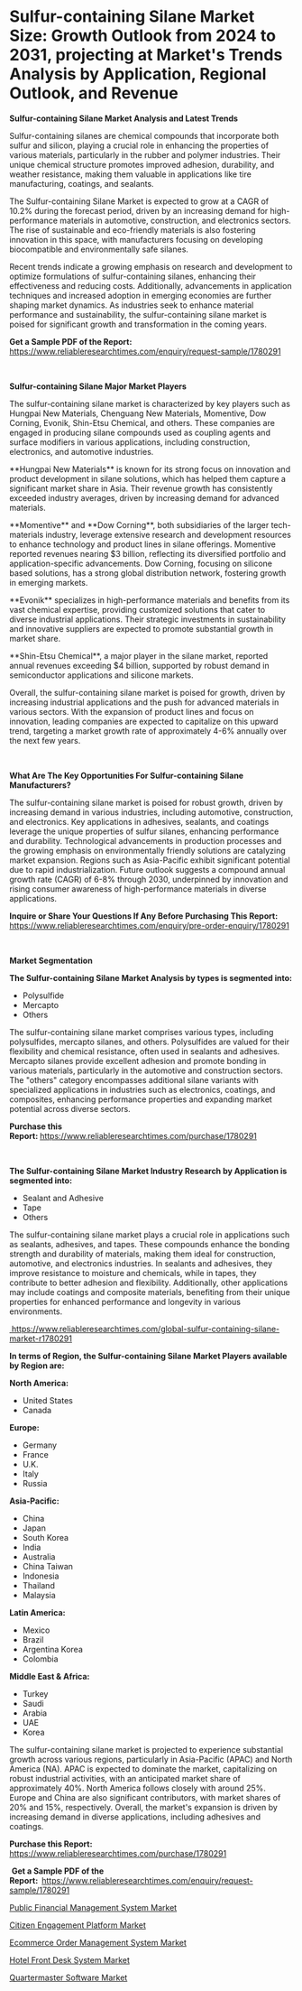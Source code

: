 <p><h1>Sulfur-containing Silane Market Size: Growth Outlook from 2024 to 2031, projecting at Market's Trends Analysis by Application, Regional Outlook, and Revenue</h1></p><p><strong>Sulfur-containing Silane Market Analysis and Latest Trends</strong></p>
<p><p>Sulfur-containing silanes are chemical compounds that incorporate both sulfur and silicon, playing a crucial role in enhancing the properties of various materials, particularly in the rubber and polymer industries. Their unique chemical structure promotes improved adhesion, durability, and weather resistance, making them valuable in applications like tire manufacturing, coatings, and sealants.</p><p>The Sulfur-containing Silane Market is expected to grow at a CAGR of 10.2% during the forecast period, driven by an increasing demand for high-performance materials in automotive, construction, and electronics sectors. The rise of sustainable and eco-friendly materials is also fostering innovation in this space, with manufacturers focusing on developing biocompatible and environmentally safe silanes.</p><p>Recent trends indicate a growing emphasis on research and development to optimize formulations of sulfur-containing silanes, enhancing their effectiveness and reducing costs. Additionally, advancements in application techniques and increased adoption in emerging economies are further shaping market dynamics. As industries seek to enhance material performance and sustainability, the sulfur-containing silane market is poised for significant growth and transformation in the coming years.</p></p>
<p><strong>Get a Sample PDF of the Report:&nbsp;</strong> <a href="https://www.reliableresearchtimes.com/enquiry/request-sample/1780291?utm_campaign=1455&utm_medium=2&utm_source=Github&utm_content=ia&utm_term=09102024&utm_id=sulfur-containing-silane">https://www.reliableresearchtimes.com/enquiry/request-sample/1780291</a></p>
<p>&nbsp;</p>
<p><strong>Sulfur-containing Silane Major Market Players</strong></p>
<p><p>The sulfur-containing silane market is characterized by key players such as Hungpai New Materials, Chenguang New Materials, Momentive, Dow Corning, Evonik, Shin-Etsu Chemical, and others. These companies are engaged in producing silane compounds used as coupling agents and surface modifiers in various applications, including construction, electronics, and automotive industries.</p><p>**Hungpai New Materials** is known for its strong focus on innovation and product development in silane solutions, which has helped them capture a significant market share in Asia. Their revenue growth has consistently exceeded industry averages, driven by increasing demand for advanced materials.</p><p>**Momentive** and **Dow Corning**, both subsidiaries of the larger tech-materials industry, leverage extensive research and development resources to enhance technology and product lines in silane offerings. Momentive reported revenues nearing $3 billion, reflecting its diversified portfolio and application-specific advancements. Dow Corning, focusing on silicone based solutions, has a strong global distribution network, fostering growth in emerging markets.</p><p>**Evonik** specializes in high-performance materials and benefits from its vast chemical expertise, providing customized solutions that cater to diverse industrial applications. Their strategic investments in sustainability and innovative suppliers are expected to promote substantial growth in market share.</p><p>**Shin-Etsu Chemical**, a major player in the silane market, reported annual revenues exceeding $4 billion, supported by robust demand in semiconductor applications and silicone markets.</p><p>Overall, the sulfur-containing silane market is poised for growth, driven by increasing industrial applications and the push for advanced materials in various sectors. With the expansion of product lines and focus on innovation, leading companies are expected to capitalize on this upward trend, targeting a market growth rate of approximately 4-6% annually over the next few years.</p></p>
<p>&nbsp;</p>
<p><strong>What Are The Key Opportunities For Sulfur-containing Silane Manufacturers?</strong></p>
<p><p>The sulfur-containing silane market is poised for robust growth, driven by increasing demand in various industries, including automotive, construction, and electronics. Key applications in adhesives, sealants, and coatings leverage the unique properties of sulfur silanes, enhancing performance and durability. Technological advancements in production processes and the growing emphasis on environmentally friendly solutions are catalyzing market expansion. Regions such as Asia-Pacific exhibit significant potential due to rapid industrialization. Future outlook suggests a compound annual growth rate (CAGR) of 6-8% through 2030, underpinned by innovation and rising consumer awareness of high-performance materials in diverse applications.</p></p>
<p><strong>Inquire or Share Your Questions If Any Before Purchasing This Report:</strong> <a href="https://www.reliableresearchtimes.com/enquiry/pre-order-enquiry/1780291?utm_campaign=1455&utm_medium=2&utm_source=Github&utm_content=ia&utm_term=09102024&utm_id=sulfur-containing-silane">https://www.reliableresearchtimes.com/enquiry/pre-order-enquiry/1780291</a></p>
<p>&nbsp;</p>
<p><strong>Market Segmentation</strong></p>
<p><strong>The Sulfur-containing Silane Market Analysis by types is segmented into:</strong></p>
<p><ul><li>Polysulfide</li><li>Mercapto</li><li>Others</li></ul></p>
<p><p>The sulfur-containing silane market comprises various types, including polysulfides, mercapto silanes, and others. Polysulfides are valued for their flexibility and chemical resistance, often used in sealants and adhesives. Mercapto silanes provide excellent adhesion and promote bonding in various materials, particularly in the automotive and construction sectors. The "others" category encompasses additional silane variants with specialized applications in industries such as electronics, coatings, and composites, enhancing performance properties and expanding market potential across diverse sectors.</p></p>
<p><strong>Purchase this Report:&nbsp;</strong><a href="https://www.reliableresearchtimes.com/purchase/1780291?utm_campaign=1455&utm_medium=2&utm_source=Github&utm_content=ia&utm_term=09102024&utm_id=sulfur-containing-silane">https://www.reliableresearchtimes.com/purchase/1780291</a></p>
<p>&nbsp;</p>
<p><strong>The Sulfur-containing Silane Market Industry Research by Application is segmented into:</strong></p>
<p><ul><li>Sealant and Adhesive</li><li>Tape</li><li>Others</li></ul></p>
<p><p>The sulfur-containing silane market plays a crucial role in applications such as sealants, adhesives, and tapes. These compounds enhance the bonding strength and durability of materials, making them ideal for construction, automotive, and electronics industries. In sealants and adhesives, they improve resistance to moisture and chemicals, while in tapes, they contribute to better adhesion and flexibility. Additionally, other applications may include coatings and composite materials, benefiting from their unique properties for enhanced performance and longevity in various environments.</p></p>
<p><a href="https://www.reliableresearchtimes.com/global-sulfur-containing-silane-market-r1780291?utm_campaign=1455&utm_medium=2&utm_source=Github&utm_content=ia&utm_term=09102024&utm_id=sulfur-containing-silane">&nbsp;https://www.reliableresearchtimes.com/global-sulfur-containing-silane-market-r1780291</a></p>
<p><strong>In terms of Region, the Sulfur-containing Silane Market Players available by Region are:</strong></p>
<p>
    <p> <strong> North America: </strong>
        <ul>
            <li>United States</li>
            <li>Canada</li>
        </ul>
        </p> 
    <p> <strong> Europe: </strong>
        <ul>
            <li>Germany</li>
            <li>France</li>
            <li>U.K.</li>
            <li>Italy</li>
            <li>Russia</li>
        </ul>
        </p> 
    <p> <strong> Asia-Pacific: </strong>
        <ul>
            <li>China</li>
            <li>Japan</li>
            <li>South Korea</li>
            <li>India</li>
            <li>Australia</li>
            <li>China Taiwan</li>
            <li>Indonesia</li>
            <li>Thailand</li>
            <li>Malaysia</li>
        </ul>
        </p> 
    <p> <strong> Latin America: </strong>
        <ul>
            <li>Mexico</li>
            <li>Brazil</li>
            <li>Argentina Korea</li>
            <li>Colombia</li>
        </ul>
        </p> 
    <p> <strong> Middle East & Africa: </strong>
        <ul>
            <li>Turkey</li>
            <li>Saudi</li>
            <li>Arabia</li>
            <li>UAE</li>
            <li>Korea</li>
        </ul>
    </p>
    </p>
<p><p>The sulfur-containing silane market is projected to experience substantial growth across various regions, particularly in Asia-Pacific (APAC) and North America (NA). APAC is expected to dominate the market, capitalizing on robust industrial activities, with an anticipated market share of approximately 40%. North America follows closely with around 25%. Europe and China are also significant contributors, with market shares of 20% and 15%, respectively. Overall, the market's expansion is driven by increasing demand in diverse applications, including adhesives and coatings.</p></p>
<p><strong>Purchase this Report: </strong><a href="https://www.reliableresearchtimes.com/purchase/1780291?utm_campaign=1455&utm_medium=2&utm_source=Github&utm_content=ia&utm_term=09102024&utm_id=sulfur-containing-silane">https://www.reliableresearchtimes.com/purchase/1780291</a></p>
<p>&nbsp;<strong>Get a Sample PDF of the Report:&nbsp;&nbsp;</strong><a href="https://www.reliableresearchtimes.com/enquiry/request-sample/1780291?utm_campaign=1455&utm_medium=2&utm_source=Github&utm_content=ia&utm_term=09102024&utm_id=sulfur-containing-silane">https://www.reliableresearchtimes.com/enquiry/request-sample/1780291</a></p>
<p><strong></strong></p>
<p><p><a href="https://www.linkedin.com/pulse/public-financial-management-system-industry-sector-market-cwxye?trackingId=mRHOY31eRG2tqrlkqNI5EQ%3D%3D&utm_campaign=1455&utm_medium=2&utm_source=Github&utm_content=ia&utm_term=09102024&utm_id=sulfur-containing-silane">Public Financial Management System Market</a></p><p><a href="https://www.linkedin.com/pulse/global-market-pulse-trends-growth-analysis-citizen-engagement-iwh2e?trackingId=PP4ecFeWRfWYN7Fz4WI1jQ%3D%3D&utm_campaign=1455&utm_medium=2&utm_source=Github&utm_content=ia&utm_term=09102024&utm_id=sulfur-containing-silane">Citizen Engagement Platform Market</a></p><p><a href="https://www.linkedin.com/pulse/global-ecommerce-order-management-system-market-opportunities-bziuc?utm_campaign=1455&utm_medium=2&utm_source=Github&utm_content=ia&utm_term=09102024&utm_id=sulfur-containing-silane">Ecommerce Order Management System Market</a></p><p><a href="https://www.linkedin.com/pulse/hotel-front-desk-system-market-size-type-cloud-basedon-premises-mjq5e?trackingId=rphrzD%2FURZ6O9veLAYSgtg%3D%3D&utm_campaign=1455&utm_medium=2&utm_source=Github&utm_content=ia&utm_term=09102024&utm_id=sulfur-containing-silane">Hotel Front Desk System Market</a></p><p><a href="https://www.linkedin.com/pulse/global-quartermaster-software-market-exploring-share-trends-dvtme?utm_campaign=1455&utm_medium=2&utm_source=Github&utm_content=ia&utm_term=09102024&utm_id=sulfur-containing-silane">Quartermaster Software Market</a></p></p>
